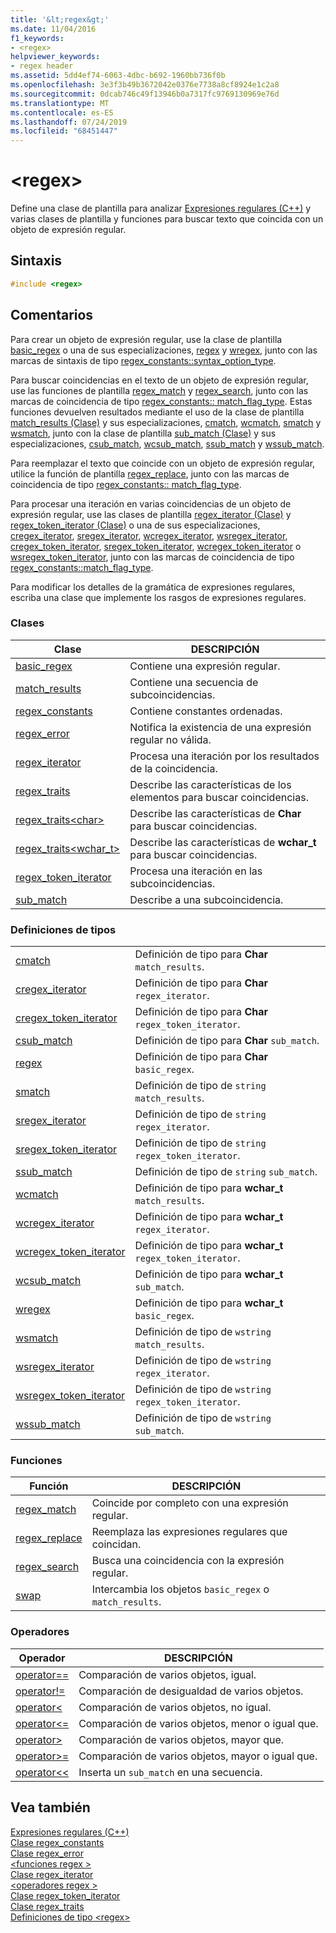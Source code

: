 ```yaml
---
title: '&lt;regex&gt;'
ms.date: 11/04/2016
f1_keywords:
- <regex>
helpviewer_keywords:
- regex header
ms.assetid: 5dd4ef74-6063-4dbc-b692-1960bb736f0b
ms.openlocfilehash: 3e3f3b49b3672042e0376e7738a8cf8924e1c2a8
ms.sourcegitcommit: 0dcab746c49f13946b0a7317fc9769130969e76d
ms.translationtype: MT
ms.contentlocale: es-ES
ms.lasthandoff: 07/24/2019
ms.locfileid: "68451447"
---
```

# <a name="ltregexgt"></a>&lt;regex&gt;

Define una clase de plantilla para analizar [Expresiones regulares (C++)](../standard-library/regular-expressions-cpp.md) y varias clases de plantilla y funciones para buscar texto que coincida con un objeto de expresión regular.

## <a name="syntax"></a>Sintaxis

```cpp
#include <regex>
```

## <a name="remarks"></a>Comentarios

Para crear un objeto de expresión regular, use la clase de plantilla [basic_regex](../standard-library/basic-regex-class.md) o una de sus especializaciones, [regex](../standard-library/regex-typedefs.md#regex) y [wregex](../standard-library/regex-typedefs.md#wregex), junto con las marcas de sintaxis de tipo [regex_constants::syntax_option_type](../standard-library/regex-constants-class.md#syntax_option_type).

Para buscar coincidencias en el texto de un objeto de expresión regular, use las funciones de plantilla [regex_match](../standard-library/regex-functions.md#regex_match) y [regex_search](../standard-library/regex-functions.md#regex_search), junto con las marcas de coincidencia de tipo [regex_constants:: match_flag_type](../standard-library/regex-constants-class.md#match_flag_type). Estas funciones devuelven resultados mediante el uso de la clase de plantilla [match_results (Clase)](../standard-library/match-results-class.md) y sus especializaciones, [cmatch](../standard-library/regex-typedefs.md#cmatch), [wcmatch](../standard-library/regex-typedefs.md#wcmatch), [smatch](../standard-library/regex-typedefs.md#smatch) y [wsmatch](../standard-library/regex-typedefs.md#wsmatch), junto con la clase de plantilla [sub_match (Clase)](../standard-library/sub-match-class.md) y sus especializaciones, [csub_match](../standard-library/regex-typedefs.md#csub_match), [wcsub_match](../standard-library/regex-typedefs.md#wcsub_match), [ssub_match](../standard-library/regex-typedefs.md#ssub_match) y [wssub_match](../standard-library/regex-typedefs.md#wssub_match).

Para reemplazar el texto que coincide con un objeto de expresión regular, utilice la función de plantilla [regex_replace](../standard-library/regex-functions.md#regex_replace), junto con las marcas de coincidencia de tipo [regex_constants:: match_flag_type](../standard-library/regex-constants-class.md#match_flag_type).

Para procesar una iteración en varias coincidencias de un objeto de expresión regular, use las clases de plantilla [regex_iterator (Clase)](../standard-library/regex-iterator-class.md) y [regex_token_iterator (Clase)](../standard-library/regex-token-iterator-class.md) o una de sus especializaciones, [cregex_iterator](../standard-library/regex-typedefs.md#cregex_iterator), [sregex_iterator](../standard-library/regex-typedefs.md#sregex_iterator), [wcregex_iterator](../standard-library/regex-typedefs.md#wcregex_iterator), [wsregex_iterator](../standard-library/regex-typedefs.md#wsregex_iterator), [cregex_token_iterator](../standard-library/regex-typedefs.md#cregex_token_iterator), [sregex_token_iterator](../standard-library/regex-typedefs.md#sregex_token_iterator), [wcregex_token_iterator](../standard-library/regex-typedefs.md#wcregex_token_iterator) o [wsregex_token_iterator](../standard-library/regex-typedefs.md#wsregex_token_iterator), junto con las marcas de coincidencia de tipo [regex_constants::match_flag_type](../standard-library/regex-constants-class.md#match_flag_type).

Para modificar los detalles de la gramática de expresiones regulares, escriba una clase que implemente los rasgos de expresiones regulares.

### <a name="classes"></a>Clases

|Clase|DESCRIPCIÓN|
|-|-|
|[basic_regex](../standard-library/basic-regex-class.md)|Contiene una expresión regular.|
|[match_results](../standard-library/match-results-class.md)|Contiene una secuencia de subcoincidencias.|
|[regex_constants](../standard-library/regex-constants-class.md)|Contiene constantes ordenadas.|
|[regex_error](../standard-library/regex-error-class.md)|Notifica la existencia de una expresión regular no válida.|
|[regex_iterator](../standard-library/regex-iterator-class.md)|Procesa una iteración por los resultados de la coincidencia.|
|[regex_traits](../standard-library/regex-traits-class.md)|Describe las características de los elementos para buscar coincidencias.|
|[regex_traits\<char>](../standard-library/regex-traits-char-class.md)|Describe las características de **Char** para buscar coincidencias.|
|[regex_traits<wchar_t>](../standard-library/regex-traits-wchar-t-class.md)|Describe las características de **wchar_t** para buscar coincidencias.|
|[regex_token_iterator](../standard-library/regex-token-iterator-class.md)|Procesa una iteración en las subcoincidencias.|
|[sub_match](../standard-library/sub-match-class.md)|Describe a una subcoincidencia.|

### <a name="type-definitions"></a>Definiciones de tipos

|||
|-|-|
|[cmatch](../standard-library/regex-typedefs.md#cmatch)|Definición de tipo para **Char** `match_results`.|
|[cregex_iterator](../standard-library/regex-typedefs.md#cregex_iterator)|Definición de tipo para **Char** `regex_iterator`.|
|[cregex_token_iterator](../standard-library/regex-typedefs.md#cregex_token_iterator)|Definición de tipo para **Char** `regex_token_iterator`.|
|[csub_match](../standard-library/regex-typedefs.md#csub_match)|Definición de tipo para **Char** `sub_match`.|
|[regex](../standard-library/regex-typedefs.md#regex)|Definición de tipo para **Char** `basic_regex`.|
|[smatch](../standard-library/regex-typedefs.md#smatch)|Definición de tipo de `string` `match_results`.|
|[sregex_iterator](../standard-library/regex-typedefs.md#sregex_iterator)|Definición de tipo de `string` `regex_iterator`.|
|[sregex_token_iterator](../standard-library/regex-typedefs.md#sregex_token_iterator)|Definición de tipo de `string` `regex_token_iterator`.|
|[ssub_match](../standard-library/regex-typedefs.md#ssub_match)|Definición de tipo de `string` `sub_match`.|
|[wcmatch](../standard-library/regex-typedefs.md#wcmatch)|Definición de tipo para **wchar_t** `match_results`.|
|[wcregex_iterator](../standard-library/regex-typedefs.md#wcregex_iterator)|Definición de tipo para **wchar_t** `regex_iterator`.|
|[wcregex_token_iterator](../standard-library/regex-typedefs.md#wcregex_token_iterator)|Definición de tipo para **wchar_t** `regex_token_iterator`.|
|[wcsub_match](../standard-library/regex-typedefs.md#wcsub_match)|Definición de tipo para **wchar_t** `sub_match`.|
|[wregex](../standard-library/regex-typedefs.md#wregex)|Definición de tipo para **wchar_t** `basic_regex`.|
|[wsmatch](../standard-library/regex-typedefs.md#wsmatch)|Definición de tipo de `wstring` `match_results`.|
|[wsregex_iterator](../standard-library/regex-typedefs.md#wsregex_iterator)|Definición de tipo de `wstring` `regex_iterator`.|
|[wsregex_token_iterator](../standard-library/regex-typedefs.md#wsregex_token_iterator)|Definición de tipo de `wstring` `regex_token_iterator`.|
|[wssub_match](../standard-library/regex-typedefs.md#wssub_match)|Definición de tipo de `wstring` `sub_match`.|

### <a name="functions"></a>Funciones

|Función|DESCRIPCIÓN|
|-|-|
|[regex_match](../standard-library/regex-functions.md#regex_match)|Coincide por completo con una expresión regular.|
|[regex_replace](../standard-library/regex-functions.md#regex_replace)|Reemplaza las expresiones regulares que coincidan.|
|[regex_search](../standard-library/regex-functions.md#regex_search)|Busca una coincidencia con la expresión regular.|
|[swap](../standard-library/regex-functions.md#swap)|Intercambia los objetos `basic_regex` o `match_results`.|

### <a name="operators"></a>Operadores

|Operador|DESCRIPCIÓN|
|-|-|
|[operator==](../standard-library/regex-operators.md#op_eq_eq)|Comparación de varios objetos, igual.|
|[operator!=](../standard-library/regex-operators.md#op_neq)|Comparación de desigualdad de varios objetos.|
|[operator<](../standard-library/regex-operators.md#op_lt)|Comparación de varios objetos, no igual.|
|[operator\<=](../standard-library/regex-operators.md#op_gt_eq)|Comparación de varios objetos, menor o igual que.|
|[operator>](../standard-library/regex-operators.md#op_gt)|Comparación de varios objetos, mayor que.|
|[operator>=](../standard-library/regex-operators.md#op_gt_eq)|Comparación de varios objetos, mayor o igual que.|
|[operator<<](../standard-library/regex-operators.md#op_lt_lt)|Inserta un `sub_match` en una secuencia.|

## <a name="see-also"></a>Vea también

[Expresiones regulares (C++)](../standard-library/regular-expressions-cpp.md)\
[Clase regex_constants](../standard-library/regex-constants-class.md)\
[Clase regex_error](../standard-library/regex-error-class.md)\
[\<funciones regex >](../standard-library/regex-functions.md)\
[Clase regex_iterator](../standard-library/regex-iterator-class.md)\
[\<operadores regex >](../standard-library/regex-operators.md)\
[Clase regex_token_iterator](../standard-library/regex-token-iterator-class.md)\
[Clase regex_traits](../standard-library/regex-traits-class.md)\
[Definiciones de tipo \<regex>](../standard-library/regex-typedefs.md)
